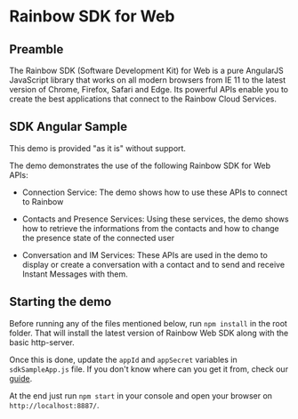 # Rainbow SDK for Web

Preamble
--------
The Rainbow SDK (Software Development Kit) for Web is a pure AngularJS JavaScript library that works on all modern browsers from IE 11 to the latest version of Chrome, Firefox, Safari and Edge. Its powerful APIs enable you to create the best applications that connect to the Rainbow Cloud Services.

SDK Angular Sample
------------------

This demo is provided "as it is" without support.

The demo demonstrates the use of the following Rainbow SDK for Web APIs:

- Connection Service: The demo shows how to use these APIs to connect to Rainbow

- Contacts and Presence Services: Using these services, the demo shows how to retrieve the informations from the contacts and how to change the presence state of the connected user

- Conversation and IM Services: These APIs are used in the demo to display or create a conversation with a contact and to send and receive Instant Messages with them.

Starting the demo
-----------------

Before running any of the files mentioned below, run `npm install` in the root folder. That will install the latest version of Rainbow Web SDK along with the basic http-server.

Once this is done, update the `appId` and `appSecret` variables in `sdkSampleApp.js` file. If you don't know where can you get it from, check our [guide](https://hub.openrainbow.com/#/documentation/doc/sdk/web/guides/Adding_id_and_secret_key).

At the end just run `npm start` in your console and open your browser on `http://localhost:8887/`.
